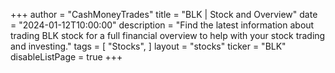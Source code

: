 +++
author = "CashMoneyTrades"
title = "BLK | Stock and Overview"
date = "2024-01-12T10:00:00"
description = "Find the latest information about trading BLK stock for a full financial overview to help with your stock trading and investing."
tags = [
   "Stocks",
]
layout = "stocks"
ticker = "BLK"
disableListPage = true
+++
